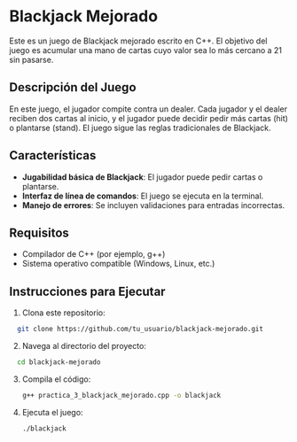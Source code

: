 # Blackjack Mejorado

Este es un juego de Blackjack mejorado escrito en C++. El objetivo del juego es acumular una mano de cartas cuyo valor sea lo más cercano a 21 sin pasarse.

## Descripción del Juego

En este juego, el jugador compite contra un dealer. Cada jugador y el dealer reciben dos cartas al inicio, y el jugador puede decidir pedir más cartas (hit) o plantarse (stand). El juego sigue las reglas tradicionales de Blackjack.

## Características

- **Jugabilidad básica de Blackjack**: El jugador puede pedir cartas o plantarse.
- **Interfaz de línea de comandos**: El juego se ejecuta en la terminal.
- **Manejo de errores**: Se incluyen validaciones para entradas incorrectas.

## Requisitos

- Compilador de C++ (por ejemplo, g++)
- Sistema operativo compatible (Windows, Linux, etc.)

## Instrucciones para Ejecutar

1. Clona este repositorio:
 ```bash
   git clone https://github.com/tu_usuario/blackjack-mejorado.git
```
2. Navega al directorio del proyecto:
 ```bash
   cd blackjack-mejorado
 ```
3. Compila el código:
   ```bash
   g++ practica_3_blackjack_mejorado.cpp -o blackjack
   ```

4. Ejecuta el juego:
   ```bash
   ./blackjack
   ```
   
